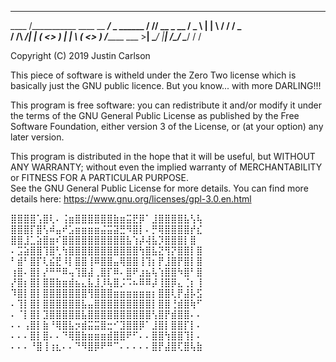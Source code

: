 
__________                    ___________
\____    /___________  ____   \__    ___/_  _  ______
  /     // __ \_  __ \/  _ \    |    |  \ \/ \/ /  _ \
 /     /\  ___/|  | \(  <_> )   |    |   \     (  <_> )
/_______ \___  >__|   \____/    |____|    \/\_/ \____/
		\/   \/
		
		
Copyright (C) 2019 Justin Carlson

This piece of software is witheld under the Zero Two license
which is basically just the GNU public licence. But you know...
with more DARLING!!!

This program is free software: you can redistribute it and/or modify 
it under the terms of the GNU General Public License as published by 
the Free Software Foundation, either version 3 of the License, or (at your option) 
any later version.

This program is distributed in the hope that it will be useful, but WITHOUT ANY WARRANTY; 
without even the implied warranty of MERCHANTABILITY or FITNESS FOR A PARTICULAR PURPOSE.  
See the GNU General Public License for more details.
You can find more details here: https://www.gnu.org/licenses/gpl-3.0.en.html

⣿⣿⣿⣿⢡⣿⢇⠄⢨⣶⣿⣿⣿⣿⣿⣿⣷⣶⣭⣟⡿⠁⣸⣿⣿⣿⣿⣧⢣⢧
⣿⣿⣿⡏⣿⢣⠾⣤⠞⣡⣶⣶⣶⣶⣬⣭⣽⣛⠻⣿⡇⠄⡛⢿⣿⣿⣿⣿⡞⣎
⣿⣿⣸⣁⣵⣿⣶⠎⣿⣿⣿⣿⣿⣿⣿⣿⣿⣿⣧⢱⡼⢼⣧⡹⣿⣿⣿⡇⣿
⠄⣩⣵⣿⣿⢹⣿⢃⢳⣿⣿⣿⣿⣿⣿⣿⣿⣿⣿⣿⢳⣿⣧⣝⢻⡝⣿⣿⡇⣿
⠃⣾⠃⣿⡏⢇⣮⣟⠸⡇⣿⣿⢸⠿⣿⣿⣤⢿⣿⣿⢸⢹⡆⡟⣸⣿⡟⣿⡇⣿
⢰⣿⠄⣿⡇⡜⠛⠛⠿⢤⢹⣿⣼⢀⣿⡏⠿⠄⣿⠟⣰⣦⢧⢱⣿⣿⠳⣿⠃⣿
⡜⣿⡆⣿⡇⣿⣿⣷⣶⣾⣦⣄⣧⣸⡸⢧⣿⡨⠩⠦⠿⠿⡼⢸⣿⡿⣄⢈⡆⢸
⠹⣿⡇⣿⡇⣿⣿⣿⣿⣿⣿⣿⢻⣿⣿⣿⣶⣶⣶⣶⣶⣶⡆⣿⣿⢇⡟⣼⡧⣫
⠄⢹⡇⣿⡇⣿⣿⣿⣿⣿⣿⣧⣤⣿⣿⣿⣿⣿⣿⣿⣿⣿⡇⣿⣿⢘⣾⣿⢷⠋
⠄⠈⡇⣿⡇⣹⣿⣿⣿⣿⣿⣧⣿⣿⣿⣿⣿⣿⣿⣿⣿⣿⢣⣿⡟⣾⣿⣿⠄⠄
⠄⠄⢠⣿⡇⣷⠘⢿⣿⣧⡲⣾⣭⣭⣿⣒⠊⣹⣿⣿⡿⠁⣸⣿⡇⣿⣿⡏⡇⠄
⠄⠄⠄⣿⡇⣿⠄⠄⠙⢿⣿⣷⣶⣶⣶⣾⣿⣿⠟⠋⠄⠄⣿⣿⢳⣿⣿⢹⡇⠄
⠄⠄⠄⠘⣿⢸⢰⣆⠄⠄⠙⠻⣿⡿⠟⠛⠉⠄⠄⠄⠄⠄⣿⡟⣼⣿⢏⣿⢧⣷

